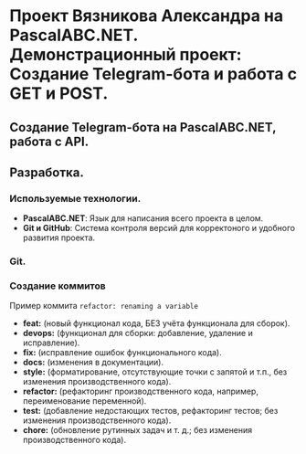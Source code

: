 # Проект Вязникова Александра на PascalABC.NET. Демонстрационный проект: Создание Telegram-бота и работа с GET и POST.

## Создание Telegram-бота на PascalABC.NET, работа с API.

## Разработка.

### Используемые технологии.
- **PascalABC.NET**: Язык для написания всего проекта в целом.
- **Git и GitHub**: Cистема контроля версий для корректоного и удобного развития проекта.

### Git.

### Создание коммитов
Пример коммита `refactor: renaming a variable`

- **feat:** (новый функционал кода, БЕЗ учёта функционала для сборок).
- **devops:** (функционал для сборки: добавление, удаление и исправление).
- **fix:** (исправление ошибок функционального кода).
- **docs:** (изменения в документации).
- **style:** (форматирование, отсутствующие точки с запятой и т.п., без изменения производственного кода).
- **refactor:** (рефакторинг производственного кода, например, переименование переменной).
- **test:** (добавление недостающих тестов, рефакторинг тестов; без изменения производственного кода).
- **chore:** (обновление рутинных задач и т. д.; без изменения производственного кода). 

